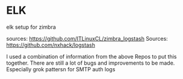 # ELK
elk setup for zimbra

sources: https://github.com/ITLinuxCL/zimbra_logstash
Sources: https://github.com/nxhack/logstash

I used a combination of information from the above Repos to put this together. There are still a lot of bugs and improvements to be made. Especially grok pattersn for SMTP auth logs
